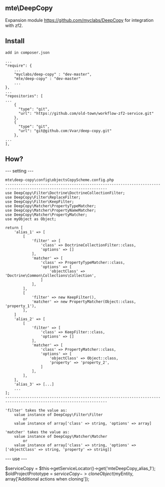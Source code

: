 ## mte\DeepCopy
Expansion module https://github.com/myclabs/DeepCopy for integration with zf2.

## Install
    add in composer.json

    ...
    "require": {
        ...
        "myclabs/deep-copy" : "dev-master",
        "mte/deep-copy" : "dev-master"
        ...
    },
    ...
    "repositories": [
    ...
        {
          "type": "git",
          "url": "https://github.com/old-town/workflow-zf2-service.git"
        },
        {
          "type": "git",
          "url": "git@github.com:Vvar/deep-copy.git"
        },
    ...
    ],

## How?

--- setting ---

    mte\deep-copy\config\objectsCopyScheme.config.php
    --------------------------------------------------------------------------------------------------------------------
    use DeepCopy\Filter\Doctrine\DoctrineCollectionFilter;
    use DeepCopy\Filter\ReplaceFilter;
    use DeepCopy\Filter\KeepFilter;
    use DeepCopy\Matcher\PropertyTypeMatcher;
    use DeepCopy\Matcher\PropertyNameMatcher;
    use DeepCopy\Matcher\PropertyMatcher;
    use myObject as Object;

    return [
        'alias_1' => [
            [
                'filter' => [
                    'class' => DoctrineCollectionFilter::class,
                    'options' => []
                ],
                'matcher' => [
                    'class' => PropertyTypeMatcher::class,
                    'options' => [
                        'objectClass' => 'Doctrine\Common\Collections\Collection',
                    ]
                ],
            ],
            [
                'filter' => new KeepFilter(),
                'matcher' => new PropertyMatcher(Object::class, 'property_1'),
            ],
        ]
        'alias_2' => [
            [
                'filter' => [
                    'class' => KeepFilter::class,
                    'options' => []
                ],
                'matcher' => [
                    'class' => PropertyMatcher::class,
                    'options' => [
                        'objectClass' => Object::class,
                        'property' => 'property_2',
                    ]
                ],
            ],
        ],
        'alias_3' => [...]
        ...
    ];
    --------------------------------------------------------------------------------------------------------------------

    'filter' takes the value as:
        value instance of DeepCopy\Filter\Filter
            or
        value instance of array['class' => string, 'options' => array]

    'matcher' takes the value as:
        value instance of DeepCopy\Matcher\Matcher
            or
        value instance of array['class' => string, 'options' => ['objectClass' => string, 'property' => string]]

--- use ---

$serviceCopy = $this->getServiceLocator()->get('mteDeepCopy_alias_1');
$oldProjectPrototype = $serviceCopy->cloneObject($myEntity, array['Additional actions when cloning']);




